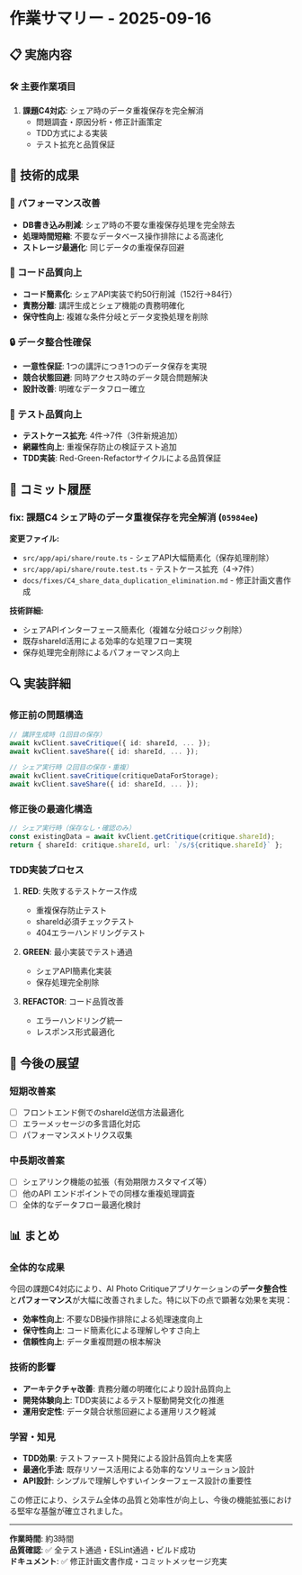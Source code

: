 # 作業サマリー - 2025-09-16

## 📋 実施内容

### 🛠️ 主要作業項目

1. **課題C4対応**: シェア時のデータ重複保存を完全解消
   - 問題調査・原因分析・修正計画策定
   - TDD方式による実装
   - テスト拡充と品質保証

## 🎯 技術的成果

### 🚀 パフォーマンス改善

- **DB書き込み削減**: シェア時の不要な重複保存処理を完全除去
- **処理時間短縮**: 不要なデータベース操作排除による高速化
- **ストレージ最適化**: 同じデータの重複保存回避

### 🧹 コード品質向上

- **コード簡素化**: シェアAPI実装で約50行削減（152行→84行）
- **責務分離**: 講評生成とシェア機能の責務明確化
- **保守性向上**: 複雑な条件分岐とデータ変換処理を削除

### 🔒 データ整合性確保

- **一意性保証**: 1つの講評につき1つのデータ保存を実現
- **競合状態回避**: 同時アクセス時のデータ競合問題解決
- **設計改善**: 明確なデータフロー確立

### 🧪 テスト品質向上

- **テストケース拡充**: 4件→7件（3件新規追加）
- **網羅性向上**: 重複保存防止の検証テスト追加
- **TDD実装**: Red-Green-Refactorサイクルによる品質保証

## 📝 コミット履歴

### fix: 課題C4 シェア時のデータ重複保存を完全解消 (`05984ee`)

**変更ファイル:**

- `src/app/api/share/route.ts` - シェアAPI大幅簡素化（保存処理削除）
- `src/app/api/share/route.test.ts` - テストケース拡充（4→7件）
- `docs/fixes/C4_share_data_duplication_elimination.md` - 修正計画文書作成

**技術詳細:**

- シェアAPIインターフェース簡素化（複雑な分岐ロジック削除）
- 既存shareId活用による効率的な処理フロー実現
- 保存処理完全削除によるパフォーマンス向上

## 🔍 実装詳細

### 修正前の問題構造

```typescript
// 講評生成時（1回目の保存）
await kvClient.saveCritique({ id: shareId, ... });
await kvClient.saveShare({ id: shareId, ... });

// シェア実行時（2回目の保存・重複）
await kvClient.saveCritique(critiqueDataForStorage);
await kvClient.saveShare({ id: shareId, ... });
```

### 修正後の最適化構造

```typescript
// シェア実行時（保存なし・確認のみ）
const existingData = await kvClient.getCritique(critique.shareId);
return { shareId: critique.shareId, url: `/s/${critique.shareId}` };
```

### TDD実装プロセス

1. **RED**: 失敗するテストケース作成
   - 重複保存防止テスト
   - shareId必須チェックテスト
   - 404エラーハンドリングテスト

2. **GREEN**: 最小実装でテスト通過
   - シェアAPI簡素化実装
   - 保存処理完全削除

3. **REFACTOR**: コード品質改善
   - エラーハンドリング統一
   - レスポンス形式最適化

## 🎯 今後の展望

### 短期改善案

- [ ] フロントエンド側でのshareId送信方法最適化
- [ ] エラーメッセージの多言語化対応
- [ ] パフォーマンスメトリクス収集

### 中長期改善案

- [ ] シェアリンク機能の拡張（有効期限カスタマイズ等）
- [ ] 他のAPI エンドポイントでの同様な重複処理調査
- [ ] 全体的なデータフロー最適化検討

## 📊 まとめ

### 全体的な成果

今回の課題C4対応により、AI Photo Critiqueアプリケーションの**データ整合性**と**パフォーマンス**が大幅に改善されました。特に以下の点で顕著な効果を実現：

- **効率性向上**: 不要なDB操作排除による処理速度向上
- **保守性向上**: コード簡素化による理解しやすさ向上
- **信頼性向上**: データ重複問題の根本解決

### 技術的影響

- **アーキテクチャ改善**: 責務分離の明確化により設計品質向上
- **開発体験向上**: TDD実装によるテスト駆動開発文化の推進
- **運用安定性**: データ競合状態回避による運用リスク軽減

### 学習・知見

- **TDD効果**: テストファースト開発による設計品質向上を実感
- **最適化手法**: 既存リソース活用による効率的なソリューション設計
- **API設計**: シンプルで理解しやすいインターフェース設計の重要性

この修正により、システム全体の品質と効率性が向上し、今後の機能拡張における堅牢な基盤が確立されました。

---

**作業時間**: 約3時間  
**品質確認**: ✅ 全テスト通過・ESLint通過・ビルド成功  
**ドキュメント**: ✅ 修正計画文書作成・コミットメッセージ充実
